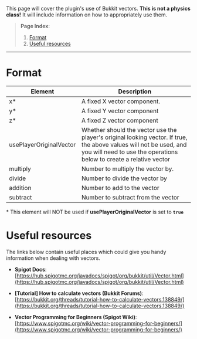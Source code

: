 This page will cover the plugin's use of Bukkit vectors. **This is not a physics class!** It will include information on how to appropriately use them.

> **Page Index**:
> 1. [Format](Understand-vectors#format)
> 2. [Useful resources](Understand-vectors#Useful-resources)
---

# Format
| Element | Description |
|--|--|
| x* | A fixed X vector component. |
| y* | A fixed Y vector component |
| z* | A fixed Z vector component |
| usePlayerOriginalVector | Whether should the vector use the player's original looking vector. If true, the above values will not be used, and you will need to use the operations below to create a relative vector |
| multiply | Number to multiply the vector by. |
| divide | Number to divide the vector by |
| addition | Number to add to the vector |
| subtract | Number to subtract from the vector |

\* This element will NOT be used if **usePlayerOriginalVector** is set to **`true`**

# Useful resources
The links below contain useful places which could give you handy information when dealing with vectors.

 - **Spigot Docs**: [https://hub.spigotmc.org/javadocs/spigot/org/bukkit/util/Vector.html](https://hub.spigotmc.org/javadocs/spigot/org/bukkit/util/Vector.html)
 
 - **[Tutorial] How to calculate vectors (Bukkit Forums)**: [https://bukkit.org/threads/tutorial-how-to-calculate-vectors.138849/](https://bukkit.org/threads/tutorial-how-to-calculate-vectors.138849/)
 
 - **Vector Programming for Beginners (Spigot Wiki)**: [https://www.spigotmc.org/wiki/vector-programming-for-beginners/](https://www.spigotmc.org/wiki/vector-programming-for-beginners/)
